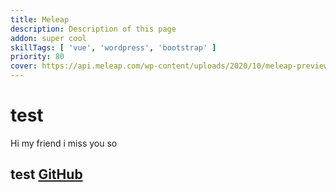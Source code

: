```yaml
---
title: Meleap
description: Description of this page
addon: super cool
skillTags: [ 'vue', 'wordpress', 'bootstrap' ]
priority: 80
cover: https://api.meleap.com/wp-content/uploads/2020/10/meleap-preview.jpg
---
```

# test
Hi my friend
i miss you so

## test [GitHub](https://github.com)
